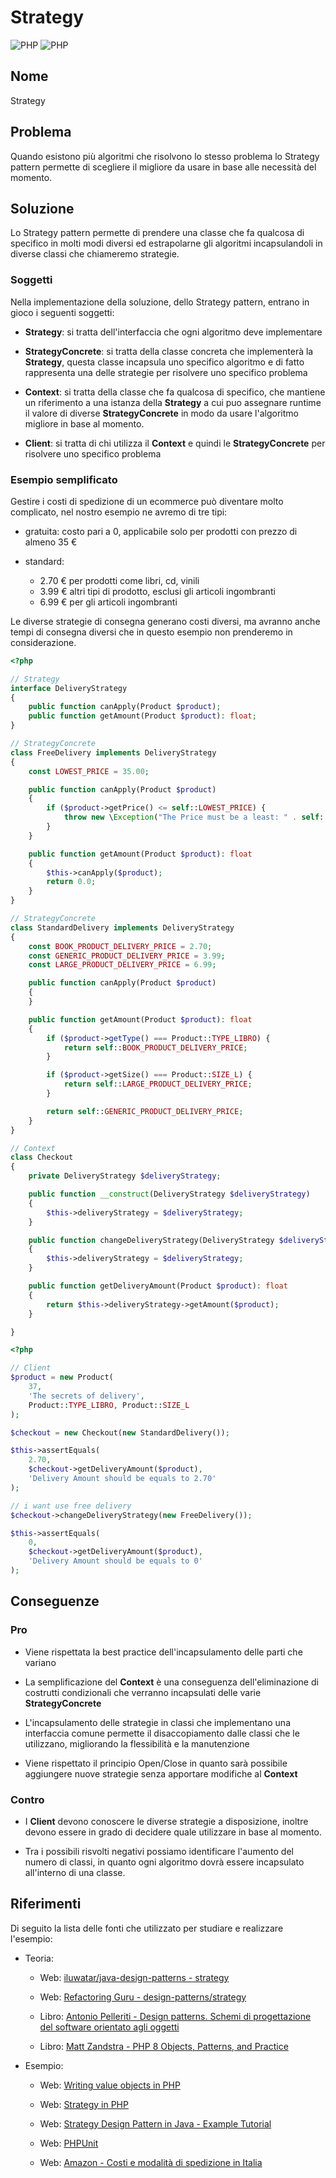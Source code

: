 # Strategy
![PHP](https://img.shields.io/badge/php->=8.1-8892bf.svg)
![PHP](https://img.shields.io/badge/PHPUnit->=10.2-8892bf.svg)


## Nome
   
Strategy


## Problema
   
Quando esistono più algoritmi che risolvono lo stesso problema lo Strategy pattern permette di scegliere il migliore da usare in base alle necessità del momento. 


## Soluzione
   
Lo Strategy pattern permette di prendere una classe che fa qualcosa di specifico
in molti modi diversi ed estrapolarne gli algoritmi incapsulandoli in
diverse classi che chiameremo strategie.

### Soggetti

Nella implementazione della soluzione, dello Strategy pattern, entrano in gioco i seguenti soggetti:

* **Strategy**: si tratta dell'interfaccia che ogni algoritmo deve implementare

* **StrategyConcrete**: si tratta della classe concreta che implementerà la **Strategy**, questa classe incapsula uno specifico algoritmo e di fatto rappresenta una delle strategie per risolvere uno specifico problema

* **Context**: si tratta della classe che fa qualcosa di specifico, che mantiene un riferimento a una istanza della **Strategy** a cui puo assegnare runtime il valore di diverse **StrategyConcrete** in modo da usare l'algoritmo migliore in base al momento.

* **Client**: si tratta di chi utilizza il **Context** e quindi le **StrategyConcrete** per risolvere uno specifico problema


### Esempio semplificato

Gestire i costi di spedizione di un ecommerce può diventare molto complicato, nel nostro esempio ne avremo di tre tipi:

* gratuita: costo pari a 0, applicabile solo per prodotti con prezzo di almeno 35 €

* standard: 
    * 2.70 € per prodotti come libri, cd, vinili
    * 3.99 € altri tipi di prodotto, esclusi gli articoli ingombranti
    * 6.99 € per gli articoli ingombranti

Le diverse strategie di consegna generano costi diversi, ma avranno anche tempi di consegna diversi che in questo esempio non prenderemo in considerazione.


````php
<?php

// Strategy
interface DeliveryStrategy
{
    public function canApply(Product $product);
    public function getAmount(Product $product): float;
}

// StrategyConcrete
class FreeDelivery implements DeliveryStrategy
{
    const LOWEST_PRICE = 35.00;

    public function canApply(Product $product)
    {
        if ($product->getPrice() <= self::LOWEST_PRICE) {
            throw new \Exception("The Price must be a least: " . self::LOWEST_PRICE);
        }
    }

    public function getAmount(Product $product): float
    {
        $this->canApply($product);
        return 0.0;
    }
}

// StrategyConcrete
class StandardDelivery implements DeliveryStrategy
{
    const BOOK_PRODUCT_DELIVERY_PRICE = 2.70;
    const GENERIC_PRODUCT_DELIVERY_PRICE = 3.99;
    const LARGE_PRODUCT_DELIVERY_PRICE = 6.99;

    public function canApply(Product $product)
    {
    }

    public function getAmount(Product $product): float
    {
        if ($product->getType() === Product::TYPE_LIBRO) {
            return self::BOOK_PRODUCT_DELIVERY_PRICE;
        }

        if ($product->getSize() === Product::SIZE_L) {
            return self::LARGE_PRODUCT_DELIVERY_PRICE;
        }

        return self::GENERIC_PRODUCT_DELIVERY_PRICE;
    }
}

// Context
class Checkout
{
    private DeliveryStrategy $deliveryStrategy;

    public function __construct(DeliveryStrategy $deliveryStrategy)
    {
        $this->deliveryStrategy = $deliveryStrategy;
    }

    public function changeDeliveryStrategy(DeliveryStrategy $deliveryStrategy)
    {
        $this->deliveryStrategy = $deliveryStrategy;
    }

    public function getDeliveryAmount(Product $product): float
    {
        return $this->deliveryStrategy->getAmount($product);
    }

}


````

````php
<?php

// Client
$product = new Product(
    37,
    'The secrets of delivery',
    Product::TYPE_LIBRO, Product::SIZE_L
);

$checkout = new Checkout(new StandardDelivery());

$this->assertEquals(
    2.70, 
    $checkout->getDeliveryAmount($product),
    'Delivery Amount should be equals to 2.70'
);

// i want use free delivery
$checkout->changeDeliveryStrategy(new FreeDelivery());

$this->assertEquals(
    0, 
    $checkout->getDeliveryAmount($product),
    'Delivery Amount should be equals to 0'
);
````


## Conseguenze 
   
### Pro
 
* Viene rispettata la best practice dell'incapsulamento delle parti che variano

* La semplificazione del **Context** è una conseguenza dell'eliminazione di costrutti condizionali che verranno incapsulati delle varie **StrategyConcrete**

* L'incapsulamento delle strategie in classi che implementano una interfaccia comune permette il disaccopiamento dalle classi che le utilizzano, migliorando la flessibilità e la manutenzione

* Viene rispettato il principio Open/Close in quanto sarà possibile aggiungere nuove strategie senza apportare modifiche al **Context**


### Contro

* I **Client** devono conoscere le diverse strategie a disposizione, inoltre devono essere in grado di decidere quale utilizzare in base al momento.

* Tra i possibili risvolti negativi possiamo identificare l'aumento del numero di classi, in quanto ogni algoritmo dovrà essere incapsulato all'interno di una classe.


## Riferimenti
Di seguito la lista delle fonti che utilizzato per studiare e realizzare l'esempio:

* Teoria:
    
    * Web: [iluwatar/java-design-patterns - strategy](https://github.com/iluwatar/java-design-patterns/tree/master/strategy)
    
    * Web: [Refactoring Guru - design-patterns/strategy](https://refactoring.guru/design-patterns/strategy)
    
    * Libro: [Antonio Pelleriti - Design patterns. Schemi di progettazione del software orientato agli oggetti](https://amzn.eu/d/eRg0PZ2)
    
    * Libro: [Matt Zandstra - PHP 8 Objects, Patterns, and Practice](https://amzn.eu/d/3F3bf13)

* Esempio:
    
    * Web: [Writing value objects in PHP](https://dev.to/ianrodrigues/writing-value-objects-in-php-4acg)
    
    * Web: [Strategy in PHP](https://refactoring.guru/design-patterns/strategy/php/example#example-1)
    
    * Web: [Strategy Design Pattern in Java - Example Tutorial](https://www.digitalocean.com/community/tutorials/strategy-design-pattern-in-java-example-tutorial)
    
    * Web: [PHPUnit](https://phpunit.de/getting-started/phpunit-10.html)

    * Web: [Amazon - Costi e modalità di spedizione in Italia](https://www.amazon.it/gp/help/customer/display.html?nodeId=GNWCU626A4NXEEGJ)
